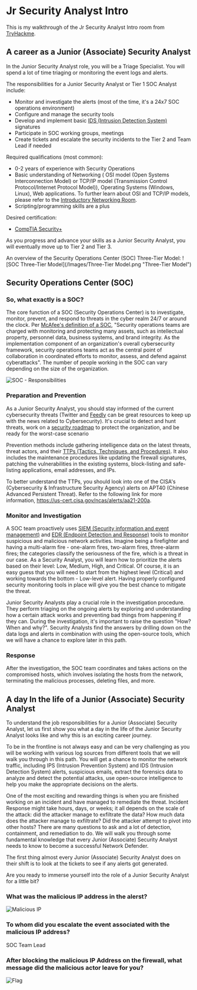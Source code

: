 
# Jr Security Analyst Intro

This is my walkthrough of the Jr Security Analyst Intro room from [TryHackme](https://tryhackme.com/room/jrsecanalystintrouxo).



## A career as a Junior (Associate) Security Analyst

In the Junior Security Analyst role, you will be a Triage Specialist. You will spend a lot of time triaging or monitoring the event logs and alerts.

The responsibilities for a Junior Security Analyst or Tier 1 SOC Analyst include:
* Monitor and investigate the alerts (most of the time, it's a 24x7 SOC operations environment)
* Configure and manage the security tools
* Develop and implement basic [IDS (Intrusion Detection System)](https://www.barracuda.com/glossary/intrusion-detection-system) signatures
* Participate in SOC working groups, meetings
* Create tickets and escalate the security incidents to the Tier 2 and Team Lead if needed

Required qualifications (most common):
* 0-2 years of experience with Security Operations
* Basic understanding of Networking ( OSI model (Open Systems Interconnection Model) or  TCP/IP model (Transmission Control Protocol/Internet Protocol Model)), Operating Systems (Windows, Linux), Web applications. To further learn about OSI and TCP/IP models, please refer to the [Introductory Networking Room](https://tryhackme.com/room/introtonetworking).
* Scripting/programming skills are a plus

Desired certification:
* [CompTIA Security+](https://www.comptia.org/certifications/security) 

As you progress and advance your skills as a Junior Security Analyst, you will eventually move up to Tier 2 and Tier 3.

An overview of the Security Operations Center (SOC) Three-Tier Model:
![SOC Three-Tier Model](/Images/Three-Tier Model.png "Three-Tier Model")
## Security Operations Center (SOC)

### So, what exactly is a SOC?

The core function of a SOC (Security Operations Center) is to investigate, monitor, prevent, and respond to threats in the cyber realm 24/7 or around the clock. Per [McAfee's definition of a SOC](https://www.mcafee.com/enterprise/en-us/security-awareness/operations/what-is-soc.html),  "Security operations teams are charged with monitoring and protecting many assets, such as intellectual property, personnel data, business systems, and brand integrity. As the implementation component of an organization's overall cybersecurity framework, security operations teams act as the central point of collaboration in coordinated efforts to monitor, assess, and defend against cyberattacks". The number of people working in the SOC can vary depending on the size of the organization. 

![SOC - Responsibilities](/Images/SOC.png "What is included in the responsibilities for the SOC>")

### Preparation and Prevention

As a Junior Security Analyst, you should stay informed of the current cybersecurity threats (Twitter and [Feedly](https://feedly.com/i/welcome) can be great resources to keep up with the news related to Cybersecurity). It's crucial to detect and hunt threats, work on a [security roadmap](https://www.mcafee.com/enterprise/en-us/security-awareness/cybersecurity/creating-cybersecurity-strategy.html) to protect the organization, and be ready for the worst-case scenario

Prevention methods include gathering intelligence data on the latest threats, threat actors, and their [TTPs (Tactics, Techniques, and Procedures)](https://www.optiv.com/explore-optiv-insights/blog/tactics-techniques-and-procedures-ttps-within-cyber-threat-intelligence). It also includes the maintenance procedures like updating the firewall signatures, patching the vulnerabilities in the existing systems, block-listing and safe-listing applications, email addresses, and IPs. 

To better understand the TTPs, you should look into one of the CISA's (Cybersecurity & Infrastructure Security Agency) alerts on APT40 (Chinese Advanced Persistent Threat). Refer to the following link for more information, https://us-cert.cisa.gov/ncas/alerts/aa21-200a. 

### Monitor and Investigation

A SOC team proactively uses [SIEM (Security information and event management)](https://www.fireeye.com/products/helix/what-is-siem-and-how-does-it-work.html) and [EDR (Endpoint Detection and Response)](https://www.mcafee.com/enterprise/en-us/security-awareness/endpoint/what-is-endpoint-detection-and-response.html) tools to monitor suspicious and malicious network activities. Imagine being a firefighter and having a multi-alarm fire - one-alarm fires, two-alarm fires, three-alarm fires; the categories classify the seriousness of the fire, which is a threat in our case. As a Security Analyst, you will learn how to prioritize the alerts based on their level: Low, Medium, High, and Critical. Of course, it is an easy guess that you will need to start from the highest level (Critical) and working towards the bottom - Low-level alert. Having properly configured security monitoring tools in place will give you the best chance to mitigate the threat. 

Junior Security Analysts play a crucial role in the investigation procedure. They perform triaging on the ongoing alerts by exploring and understanding how a certain attack works and preventing bad things from happening if they can. During the investigation, it's important to raise the question "How? When and why?". Security Analysts find the answers by drilling down on the data logs and alerts in combination with using the open-source tools, which we will have a chance to explore later in this path. 

### Response

After the investigation, the SOC team coordinates and takes actions on the compromised hosts, which involves isolating the hosts from the network, terminating the malicious processes, deleting files, and more.
## A day In the life of a Junior (Associate) Security Analyst

To understand the job responsibilities for a Junior (Associate) Security Analyst, let us first show you what a day in the life of the Junior Security Analyst looks like and why this is an exciting career journey.

To be in the frontline is not always easy and can be very challenging as you will be working with various log sources from different tools that we will walk you through in this path. You will get a chance to monitor the network traffic, including IPS (Intrusion Prevention System) and IDS (Intrusion Detection System) alerts, suspicious emails, extract the forensics data to analyze and detect the potential attacks, use open-source intelligence to help you make the appropriate decisions on the alerts.

One of the most exciting and rewarding things is when you are finished working on an incident and have managed to remediate the threat. Incident Response might take hours, days, or weeks; it all depends on the scale of the attack: did the attacker manage to exfiltrate the data? How much data does the attacker manage to exfiltrate? Did the attacker attempt to pivot into other hosts? There are many questions to ask and a lot of detection, containment, and remediation to do. We will walk you through some fundamental knowledge that every Junior (Associate) Security Analyst needs to know to become a successful Network Defender. 

The first thing almost every Junior (Associate) Security Analyst does on their shift is to look at the tickets to see if any alerts got generated.

Are you ready to immerse yourself into the role of a Junior Security Analyst for a little bit? 

### What was the malicious IP address in the alerst?

![Malicious IP](/Images/3-2.png "Malicious IP")

### To whom did you escalate the event associated with the malicious IP address?

SOC Team Lead

### After blocking the malicious IP Address on the firewall, what message did the malicious actor leave for you?

![Flag](/Images/3-4.png "Flag")